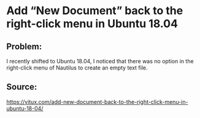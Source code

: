 # Add “New Document” back to the right-click menu in Ubuntu 18.04

## Problem:
I recently shifted to Ubuntu 18.04, I noticed that there was no option in the right-click menu of Nautilus to create an empty text file. 
 
## Source:
<https://vitux.com/add-new-document-back-to-the-right-click-menu-in-ubuntu-18-04/>
